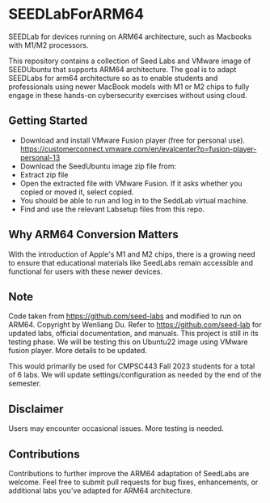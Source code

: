 # SEEDLabForARM64
SEEDLab for devices running on ARM64 architecture, such as Macbooks with M1/M2 processors.

This repository contains a collection of Seed Labs and VMware image of SEEDUbuntu that supports ARM64 architecture. The goal is to adapt SEEDLabs for arm64 architecture so as to enable students and professionals using newer MacBook models with M1 or M2 chips to fully engage in these hands-on cybersecurity exercises without using cloud. 

## Getting Started
+ Download and install VMware Fusion player (free for personal use). https://customerconnect.vmware.com/en/evalcenter?p=fusion-player-personal-13
+ Download the SeedUbuntu image zip file from:
+ Extract zip file
+ Open the extracted file with VMware Fusion. If it asks whether you copied or moved it, select copied.
+ You should be able to run and log in to the SeddLab virtual machine.
+ Find and use the relevant Labsetup files from this repo.

  
## Why ARM64 Conversion Matters
With the introduction of Apple's M1 and M2 chips, there is a growing need to ensure that educational materials like SeedLabs remain accessible and functional for users with these newer devices. 


## Note
Code taken from https://github.com/seed-labs and modified to run on ARM64.
Copyright by Wenliang Du.
Refer to https://github.com/seed-lab for updated labs, official documentation, and manuals.
This project is still in its testing phase. We will be testing this on Ubuntu22 image using VMware fusion player. More details to be updated.

This would primarily be used for CMPSC443 Fall 2023 students for a total of 6 labs. We will update settings/configuration as needed by the end of the semester.

## Disclaimer
Users may encounter occasional issues. More testing is needed. 
## Contributions
Contributions to further improve the ARM64 adaptation of SeedLabs are welcome. Feel free to submit pull requests for bug fixes, enhancements, or additional labs you've adapted for ARM64 architecture.
